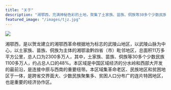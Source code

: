 ```yaml
---
title: "关于"
description: "湘鄂西，充满神秘色彩的土地，聚集了土家族、苗族、侗族等30多个少数民族，有悠久的历史、独特的文化、魔幻的传说。"
featured_image: "/images/tjz.jpg"
---
```


![](/images/xex.png)

湘鄂西，是以贺龙建立的湘鄂西革命根据地为标志的武陵山地区，以武陵山脉为中心，以土家族、苗族、侗族为主体的湘鄂渝黔四省（市）毗邻地区，总面积11万多平方公里，总人口为2300多万人，其中，土家族、苗族、侗族等30多个少数民族1100多万人，约占总人口的48%。本区域是中国区域经济的分水岭和西部大开发的最前沿，是连接中原与西南的重要纽带。本区域集革命老区、民族地区和贫困地区于一体，是跨省交界面大、少数民族聚集多、贫困人口分布广的连片特困地区，也是重要的经济协作区。

